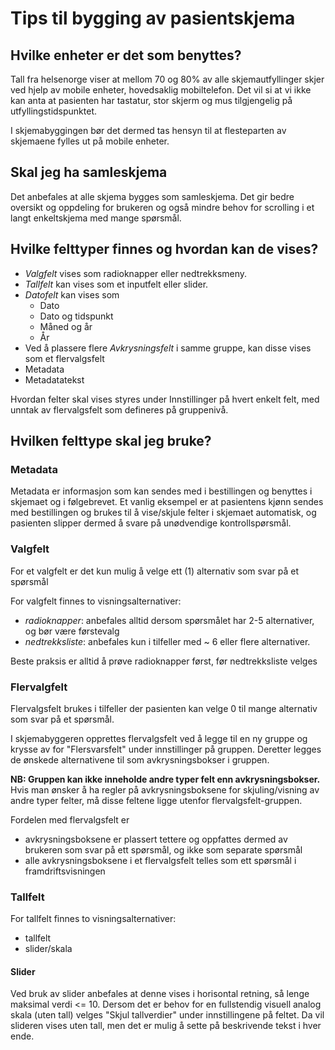 # Tips til bygging av pasientskjema

## Hvilke enheter er det som benyttes?

Tall fra helsenorge viser at mellom 70 og 80% av alle skjemautfyllinger skjer ved hjelp av mobile enheter, hovedsaklig mobiltelefon. Det vil si at vi ikke kan anta at pasienten har tastatur, stor skjerm og mus tilgjengelig på utfyllingstidspunktet.

I skjemabyggingen bør det dermed tas hensyn til at flesteparten av skjemaene fylles ut på mobile enheter. 

## Skal jeg ha samleskjema

Det anbefales at alle skjema bygges som samleskjema. Det gir bedre oversikt og oppdeling for brukeren og også mindre behov for scrolling i et langt enkeltskjema med mange spørsmål.

## Hvilke felttyper finnes og hvordan kan de vises?

- *Valgfelt* vises som radioknapper eller nedtrekksmeny. 
- *Tallfelt* kan vises som et inputfelt eller slider. 
- *Datofelt* kan vises som 
  - Dato
  - Dato og tidspunkt
  - Måned og år
  - År 
- Ved å plassere flere *Avkrysningsfelt* i samme gruppe, kan disse vises som et flervalgsfelt
- Metadata
- Metadatatekst

Hvordan felter skal vises styres under Innstillinger på hvert enkelt felt, med unntak av flervalgsfelt som defineres på gruppenivå.

## Hvilken felttype skal jeg bruke?

### Metadata

Metadata er informasjon som kan sendes med i bestillingen og benyttes i skjemaet og i følgebrevet. 
Et vanlig eksempel er at pasientens kjønn sendes med bestillingen og brukes til å vise/skjule felter i skjemaet automatisk, og pasienten slipper dermed å svare på unødvendige kontrollspørsmål.

### Valgfelt

For et valgfelt er det kun mulig å velge ett (1) alternativ som svar på et spørsmål

For valgfelt finnes to visningsalternativer: 
 - _radioknapper_: anbefales alltid dersom spørsmålet har 2-5 alternativer, og bør være førstevalg 
 - _nedtrekksliste_: anbefales kun i tilfeller med ~ 6 eller flere alternativer.

Beste praksis er alltid å prøve radioknapper først, før nedtrekksliste velges

### Flervalgfelt

Flervalgsfelt brukes i tilfeller der pasienten kan velge 0 til mange alternativ som svar på et spørsmål.

I skjemabyggeren opprettes flervalgsfelt ved å legge til en ny gruppe og krysse av for "Flersvarsfelt" under innstillinger på gruppen. Deretter legges de ønskede alternativene til som avkrysningsbokser i gruppen.

__NB: Gruppen kan ikke inneholde andre typer felt enn avkrysningsbokser.__ Hvis man ønsker å ha regler på avkrysningsboksene for skjuling/visning av andre typer felter, må disse feltene ligge utenfor flervalgsfelt-gruppen.


Fordelen med flervalgsfelt er
 - avkrysningsboksene er plassert tettere og oppfattes dermed av brukeren som svar på ett spørsmål, og ikke som separate spørsmål
 - alle avkrysningsboksene i et flervalgsfelt telles som ett spørsmål i framdriftsvisningen

### Tallfelt

For tallfelt finnes to visningsalternativer:
 - tallfelt
 - slider/skala

#### Slider

Ved bruk av slider anbefales at denne vises i horisontal retning, så lenge maksimal verdi <= 10. 
Dersom det er behov for en fullstendig visuell analog skala (uten tall) velges "Skjul tallverdier" under innstillingene på feltet. Da vil slideren vises uten tall, men det er mulig å sette på beskrivende tekst i hver ende.




###




